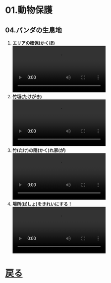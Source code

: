 # 01.動物保護
## 04.パンダの生息地

1. **エリアの確保(かくほ)**
	<br>
	<video controls>
	  <source src="01_エリアの確保.mp4" type="video/mp4" />
	</video>
1. **竹垣(たけがき)**
	<br>
	<video controls>
	  <source src="02_竹垣.mp4" type="video/mp4" />
	</video>
1. **竹(たけ)の隠(かく)れ家(が)**
	<br>
	<video controls>
	  <source src="03_竹の隠れ家.mp4" type="video/mp4" />
	</video>
1. **場所(ばしょ)をきれいにする！**
	<br>
	<video controls>
	  <source src="04_場所をきれいにする.mp4" type="video/mp4" />
	</video>

# [戻る](../video01)